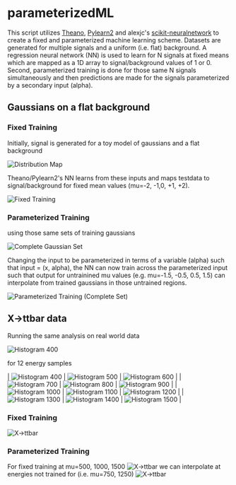 # parameterizedML

This script utilizes [Theano](http://deeplearning.net/software/theano/), [Pylearn2](http://deeplearning.net/software/pylearn2/) and alexjc's [scikit-neuralnetwork](https://github.com/aigamedev/scikit-neuralnetwork) to create a fixed and parameterized machine learning scheme. Datasets are generated for multiple signals and a uniform (i.e. flat) background. A regression neural network (NN) is used to learn for N signals at fixed means which are mapped as a 1D array to signal/background values of 1 or 0. Second, parameterized training is done for those same N signals simultaneously and then predictions are made for the signals parameterized by a secondary input (alpha).

## Gaussians on a flat background

### Fixed Training
Initially, signal is generated for a toy model of gaussians and a flat background

![Distribution Map](/gaussian/plots/images/modelPlot.png)

Theano/Pylearn2's NN learns from these inputs and maps testdata to signal/background for fixed mean values (mu=-2, -1,0, +1, +2).

![Fixed Training](/gaussian/plots/images/fixedTraining.png)

### Parameterized Training
using those same sets of training gaussians

![Complete Gaussian Set](/plots/images/paramTraining.png)

Changing the input to be parameterized in terms of a variable (alpha) such that input = (x, alpha), the NN can now train across the parameterized input such that output for untrainined mu values (e.g. mu=-1.5, -0.5, 0.5, 1.5) can interpolate from trained gaussians in those untrained regions.

![Parameterized Training (Complete Set)](/plots/images/paramTraining_complete.png)

## X->ttbar data

Running the same analysis on real world data

![Histogram 400](/mwwbb/plots/images/histograms/histo_400.png)

for 12 energy samples

| ![Histogram 400](/mwwbb/plots/images/histograms/histo_400.png) | ![Histogram 500](/mwwbb/plots/images/histograms/histo_500.png) | ![Histogram 600](/mwwbb/plots/images/histograms/histo_600.png) |
| ![Histogram 700](/mwwbb/plots/images/histograms/histo_700.png) | ![Histogram 800](/mwwbb/plots/images/histograms/histo_800.png) | ![Histogram 900](/mwwbb/plots/images/histograms/histo_900.png) |
| ![Histogram 1000](/mwwbb/plots/images/histograms/histo_1000.png) | ![Histogram 1100](/mwwbb/plots/images/histograms/histo_1100.png) | ![Histogram 1200](/mwwbb/plots/images/histograms/histo_1200.png) |
| ![Histogram 1300](/mwwbb/plots/images/histograms/histo_1300.png) | ![Histogram 1400](/mwwbb/plots/images/histograms/histo_1400.png) | ![Histogram 1500](/mwwbb/plots/images/histograms/histo_1500.png) |

### Fixed Training

![X->ttbar](/mwwbb/plots/images/fixedTraining.png)

### Parameterized Training
For fixed training at mu=500, 1000, 1500 
![X->ttbar](/mwwbb/plots/images/paramTraining.png)
we can interpolate at energies not trained for (i.e. mu=750, 1250)
![X->ttbar](/mwwbb/plots/images/paramTraining_complete.png)
